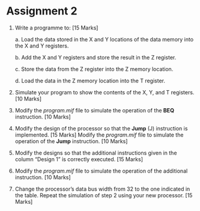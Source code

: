 # Assignment 2

1. Write a programme to: [15 Marks] 

   a. Load the data stored in the X and Y locations of the data memory into the X and Y registers. 

   b. Add the X and Y registers and store the result in the Z register. 

   c. Store the data from the Z register into the Z memory location. 

   d. Load the data in the Z memory location into the T register. 

2. Simulate your program to show the contents of the X, Y, and T registers. [10 Marks] 

3. Modify the *program.mif*  file to simulate the operation of the **BEQ** instruction. [10 Marks] 

4. Modify the design of the processor so that the **Jump** (J) instruction is implemented. [15 Marks] Modify the *program.mif* file to simulate the operation of the **Jump** instruction. [10 Marks] 

5. Modify the designs so that the additional instructions given in the column “Design 1” is correctly executed. [15 Marks] 

6. Modify the *program.mif* file to simulate the operation of the additional instruction. [10 Marks] 

7. Change the processor’s data bus width from 32 to the one indicated in the table. Repeat the simulation of step 2 using your new processor. [15 Marks] 